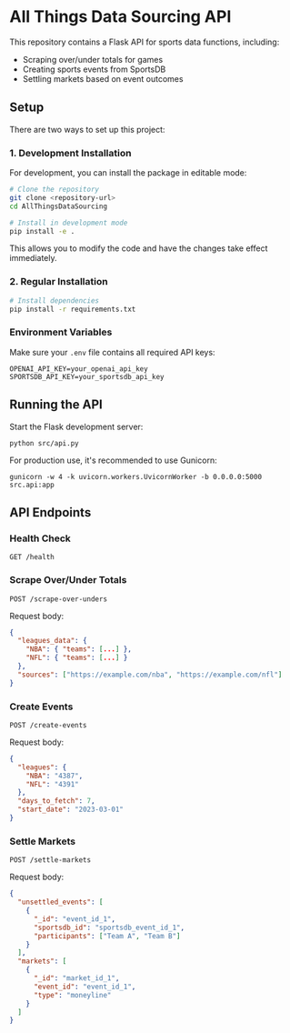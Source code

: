 # All Things Data Sourcing API

This repository contains a Flask API for sports data functions, including:
- Scraping over/under totals for games
- Creating sports events from SportsDB
- Settling markets based on event outcomes

## Setup

There are two ways to set up this project:

### 1. Development Installation

For development, you can install the package in editable mode:

```bash
# Clone the repository
git clone <repository-url>
cd AllThingsDataSourcing

# Install in development mode
pip install -e .
```

This allows you to modify the code and have the changes take effect immediately.

### 2. Regular Installation

```bash
# Install dependencies
pip install -r requirements.txt
```

### Environment Variables

Make sure your `.env` file contains all required API keys:
```
OPENAI_API_KEY=your_openai_api_key
SPORTSDB_API_KEY=your_sportsdb_api_key
```

## Running the API

Start the Flask development server:
```
python src/api.py
```

For production use, it's recommended to use Gunicorn:
```
gunicorn -w 4 -k uvicorn.workers.UvicornWorker -b 0.0.0.0:5000 src.api:app
```

## API Endpoints

### Health Check
```
GET /health
```

### Scrape Over/Under Totals
```
POST /scrape-over-unders
```
Request body:
```json
{
  "leagues_data": {
    "NBA": { "teams": [...] },
    "NFL": { "teams": [...] }
  },
  "sources": ["https://example.com/nba", "https://example.com/nfl"]
}
```

### Create Events
```
POST /create-events
```
Request body:
```json
{
  "leagues": {
    "NBA": "4387",
    "NFL": "4391"
  },
  "days_to_fetch": 7,
  "start_date": "2023-03-01"
}
```

### Settle Markets
```
POST /settle-markets
```
Request body:
```json
{
  "unsettled_events": [
    {
      "_id": "event_id_1",
      "sportsdb_id": "sportsdb_event_id_1",
      "participants": ["Team A", "Team B"]
    }
  ],
  "markets": [
    {
      "_id": "market_id_1",
      "event_id": "event_id_1",
      "type": "moneyline"
    }
  ]
}
```


